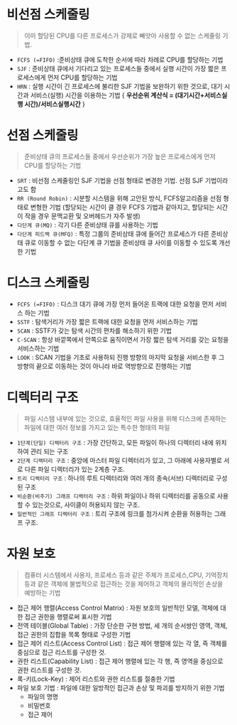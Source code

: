 
# 비선점 스케줄링
>이미 할당된 CPU를 다른 프로세스가 강제로 빼앗아 사용할 수 없는 스케줄링 기법.

- `FCFS (=FIFO)` :준비상태 큐에 도착한 순서에 따라 차례로 CPU를 할당하는 기법
- `SJF` :  준비상태 큐에서 기다리고 있는 프로세스들 중에서 실행 시간이 가장 짧은 프로세스에게 먼저 CPU를 할당하는 기법
- `HRN` : 실행 시간이 긴 프로세스에 불리한 SJF 기법을 보완하기 위한 것으로, 대기 시간과 서비스(실행) 시간을 이용하는 기법
 { **우선순위 계산식 = (대기시간+서비스실행 시간)/서비스실행시간** } 

# 선점 스케줄링   

> 준비상태 큐의 프로세스들 중에서 우선순위가 가장 높은 프로세스에게 먼저 CPU를 할당하는 기법

- `SRT` : 비선점 스케줄링인 SJF 기법을 선점 형태로 변경한 기법. 선점 SJF 기법이라고도 함
- `RR (Round Robin)` : 시분할 시스템을 위해 고안된 방식, FCFS알고리즘을 선점 형태로 변형한 기법 (할당되는 시간이 클 경우 FCFS 기법과 같아지고, 할당되는 시간이 작을 경우 문맥교환 및 오버헤드가 자주 발생)
- `다단계 큐(MQ)` : 각기 다른 준비상태 큐를 사용하는 기법
- `다단계 피드백 큐(MFQ)` : 특정 그룹의 준비상태 큐에 들어간 프로세스가 다른 준비상태 큐로 이동할 수 없는 다단계 큐 기법을 준비상태 큐 사이를 이동할 수 있도록 개선한 기법


# 디스크 스케줄링

* `FCFS (=FIFO)` : 디스크 대기 큐에 가장 먼저 들어온 트랙에 대한 요청을 먼저 서비스 하는 기법
* `SSTF` : 탐색거리가 가장 짧은 트랙에 대한 요청을 먼저 서비스하는 기법
* `SCAN` : SSTF가 갖는 탐색 시간의 편차를 해소하기 위한 기법
* `C-SCAN` : 항상 바깥쪽에서 안쪽으로 움직이면서 가장 짧은 탐색 거리를 갖는 요청을 서비스하는 기법
* `LOOK` : SCAN 기법을 기초로 사용하되 진행 방향의 마지막 요청을 서비스한 후 그 방향의 끝으로 이동하는 것이 아니라 바로 역방향으로 진행하는 기법


# 디렉터리 구조
> 파일 시스템 내부에 있는 것으로, 효율적인 파일 사용을 위해 디스크에 존재하는 파일에 대한 여러 정보를 가지고 있는 특수한 형태의 파일

- `1단계(단일) 디렉터리 구조` : 가장 간단하고, 모든 파일이 하나의 디렉터리 내에 위치하여 관리 되는 구조
- `2단계 디렉터리 구조` : 중앙에 마스터 파일 디렉터리가 있고, 그 아래에 사용자별로 서로 다른 파일 디렉터리가 있는 2계층 구조.
- `트리 디렉터리 구조` : 하나의 루트 디렉터리와 여러 개의 종속(서브) 디렉터리로 구성된 구조
- `비순환(비주기) 그래프 디렉터리 구조` : 하위 파일이나 하위 디렉터리를 공동으로 사용할 수 있는것으로, 사이클이 허용되지 않는 구조.
- `일반적인 그래프 디렉터리 구조` : 트리 구조에 링크를 첨가시켜 순환을 허용하는 그래프 구조.

# 자원 보호
> 컴퓨터 시스템에서 사용자, 프로세스 등과 같은 주체가 프로세스,CPU, 기억장치 등과 같은 객체에 불법적으로 접근하는 것을 제어하고 객체의 물리적인 손상을 예방하는 기법

- 접근 제어 행렬(Access Control Matrix) : 자원 보호의 일반적인 모델, 객체에 대한 접근 권한을 행렬로써 표시한 기법
- 전역 테이블(Global Table) : 가장 단순한 구현 방법, 세 개의 순서쌍인 영역, 객체, 접근 권한의 집합을 목록 형태로 구성한 기법
- 접근 제어 리스트(Access Control List) : 접근 제어 행렬에 있는 각 열, 즉 객체를 중심으로 접근 리스트를 구성한 것.
- 권한 리스트(Capability List) : 접근 제어 행렬에 있는 각 행, 즉 영역을 중심으로 권한 리스트를 구성한 것.
- 록-키(Lock-Key) : 제어 리스트와 권한 리스트를 절충한 기법
- 파일 보호 기법 : 파일에 대한 일방적인 접근과 손상 및 파괴를 방지하기 위한 기법
  - 파일의 명명
  - 비밀번호
  - 접근 제어